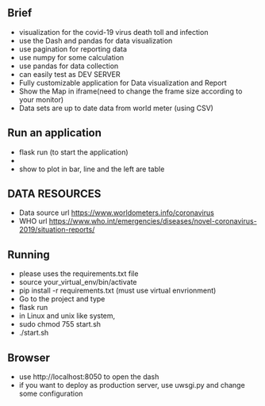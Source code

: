 ## Brief 
- visualization for the covid-19 virus death toll and infection 
- use the Dash and pandas for data visualization
- use pagination for reporting data 
- use numpy for some calculation  
- use pandas for data collection 
- can easily test as DEV SERVER 
- Fully customizable application for Data visualization and Report 
- Show the Map in iframe(need to change the frame size according to your monitor)
- Data sets are up to date data from world meter (using CSV)

## Run an application 
- flask run (to start the application)
- 
- show to plot in bar, line and the left are table

## DATA RESOURCES 
- Data source url https://www.worldometers.info/coronavirus
- WHO url https://www.who.int/emergencies/diseases/novel-coronavirus-2019/situation-reports/

## Running 
- please uses the requirements.txt file 
- source your_virtual_env/bin/activate 
- pip install -r requirements.txt (must use virtual envrionment) 
- Go to the project and type 
- flask run 
- in Linux and unix like system,
- sudo chmod 755 start.sh  
- ./start.sh 

## Browser 
- use http://localhost:8050 to open the dash 
- if you want to deploy as production server, use uwsgi.py and change some configuration 

